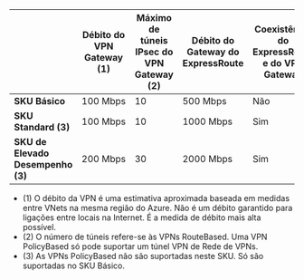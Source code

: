 |    | **Débito do VPN Gateway (1)** | **Máximo de túneis IPsec do VPN Gateway (2)** | **Débito do Gateway do ExpressRoute** | **Coexistência do ExpressRoute e do VPN Gateway**|
|--- |----------------------------|-----------------------------------|-------------------------------------|-----------------------------------------|
| **SKU Básico**              |  100 Mbps | 10                         |  500 Mbps                           | Não   |
| **SKU Standard (3)**           |  100 Mbps | 10                         | 1000 Mbps                           | Sim  |
| **SKU de Elevado Desempenho (3)**   | 200 Mbps  | 30                         | 2000 Mbps                           | Sim  |

- (1) O débito da VPN é uma estimativa aproximada baseada em medidas entre VNets na mesma região do Azure. Não é um débito garantido para ligações entre locais na Internet. É a medida de débito mais alta possível.
- (2) O número de túneis refere-se às VPNs RouteBased. Uma VPN PolicyBased só pode suportar um túnel VPN de Rede de VPNs.
- (3) As VPNs PolicyBased não são suportadas neste SKU. Só são suportadas no SKU Básico.

<!--HONumber=Sep16_HO3-->


